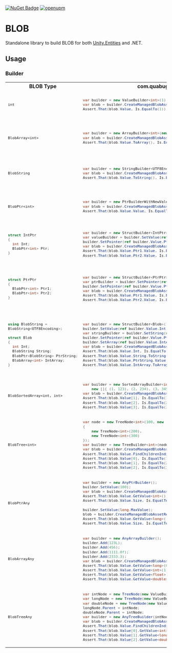 [![NuGet Badge](https://img.shields.io/nuget/v/BLOB.svg?style=flat)](https://www.nuget.org/packages/BLOB/)
[![openupm](https://img.shields.io/npm/v/com.quabug.blob?label=openupm&registry_uri=https://package.openupm.com)](https://openupm.com/packages/com.quabug.blob/)

# BLOB
Standalone library to build BLOB for both [Unity.Entities](https://docs.unity3d.com/Packages/com.unity.entities@0.50/manual/blobs.html) and .NET.

## Usage
### Builder

<table>
  
<tr>
  <td align="center"><strong>BLOB Type</strong></td> <td align="center"><strong>com.quabug.BLOB</strong></td> <td align="center"><strong>Unity.Entities</strong></td>
</tr>
  
<tr>
<td>
  <sub>
  
`int`
  </sub>
</td>
<td>
  <sub>
    
``` c#
var builder = new ValueBuilder<int>(1);
var blob = builder.CreateManagedBlobAssetReference();
Assert.That(blob.Value, Is.EqualTo(1));
```
  </sub>
</td>
<td>
  <sub>
    
``` c#
var builder = new BlobBuilder(Allocator.Temp);
builder.ConstructRoot<int>() = 1;
var blob = builder.CreateBlobAssetReference<int>(Allocator.Temp);
Assert.That(blob.Value, Is.EqualTo(1));
```
  </sub>
</td>
</tr>
  
<tr>
<td>
  <sub>
  
`BlobArray<int>`
  </sub>
</td>
<td>
  <sub>
  
``` c#
var builder = new ArrayBuilder<int>(new [] { 1, 2, 3 });
var blob = builder.CreateManagedBlobAssetReference();
Assert.That(blob.Value.ToArray(), Is.EquivalentTo(new[]{1,2,3}));
```
  </sub>
</td>
<td>
  <sub>
  
``` c#
var builder = new BlobBuilder(Allocator.Temp);
ref var intArray = ref builder.ConstructRoot<BlobArray<int>>();
var intArrayBuilder = builder.Allocate(ref intArray, 3);
for (var i = 0; i < 3; i++) intArrayBuilder[i] = i + 1;
var blob = builder.CreateBlobAssetReference<BlobArray<int>>(Allocator.Temp);
Assert.That(blob.Value.ToArray(), Is.EquivalentTo(new[]{1,2,3}));
```
  </sub>
</td>
</tr>
  
<tr>
<td>
  <sub>
  
`BlobString`
  </sub>
</td>
<td>
  <sub>
  
``` c#
var builder = new StringBuilder<UTF8Encoding>("123");
var blob = builder.CreateManagedBlobAssetReference();
Assert.That(blob.Value.ToString(), Is.EquivalentTo("123"));
```
  </sub>
</td>
<td>
  <sub>
  
``` c#
var builder = new BlobBuilder(Allocator.Temp);
ref var blobString = ref builder.ConstructRoot<BlobString>();
builder.AllocateString(ref blobString, "123");
var blob = builder.CreateBlobAssetReference<BlobString>(Allocator.Temp);
Assert.That(blob.Value.ToString(), Is.EquivalentTo("123"));
```
  </sub>
</td>
</tr>
  
<tr>
<td>
  <sub>
  
`BlobPtr<int>`
  </sub>
</td>
<td>
  <sub>
  
``` c#
var builder = new PtrBuilderWithNewValue<int>(1);
var blob = builder.CreateManagedBlobAssetReference();
Assert.That(blob.Value.Value, Is.EqualTo(1));
```
  </sub>
</td>
<td>
  <sub>
  
``` c#
var builder = new BlobBuilder(Allocator.Temp);
ref var intPtr = ref builder.ConstructRoot<BlobPtr<int>>();
builder.Allocate(ref intPtr) = 1;
var blob = builder.CreateBlobAssetReference<BlobPtr<int>>(Allocator.Temp);
Assert.That(blob.Value.Value, Is.EqualTo(1));
```
  </sub>
</td>
</tr>
  
<tr>
<td>
  <sub>

``` c#
struct IntPtr
{
  int Int;
  BlobPtr<int> Ptr;
}
```
  </sub>
</td>
<td>
  <sub>
  
``` c#
var builder = new StructBuilder<IntPtr>();
var valueBuilder = builder.SetValue(ref builder.Value.Int, 1);
builder.SetPointer(ref builder.Value.Ptr2, valueBuilder);
var blob = builder.CreateManagedBlobAssetReference();
Assert.That(blob.Value.Ptr1.Value, Is.EqualTo(1));
Assert.That(blob.Value.Ptr2.Value, Is.EqualTo(1));
```
  </sub>
</td>
<td>
  <sub>
  
``` c#
var builder = new BlobBuilder(Allocator.Temp);
ref var intPtr = ref builder.ConstructRoot<IntPtr>();
intPtr.Int = 1;
builder.SetPointer(ref intPtr.Ptr, ref intPtr.Int);
var blob = builder.CreateBlobAssetReference<IntPtr>(Allocator.Temp);
Assert.That(blob.Value.Int, Is.EqualTo(1));
Assert.That(blob.Value.Ptr.Value, Is.EqualTo(1));
```
  </sub>
</td>
</tr>
  
<tr>
<td>
  <sub>

``` c#
struct PtrPtr
{
  BlobPtr<int> Ptr1;
  BlobPtr<int> Ptr2;
}
```
  </sub>
</td>
<td>
  <sub>
  
``` c#
var builder = new StructBuilder<PtrPtr>();
var ptrBuilder = builder.SetPointer(ref builder.Value.Ptr1, 1);
builder.SetPointer(ref builder.Value.Ptr2, ptrBuilder.ValueBuilder);
var blob = builder.CreateManagedBlobAssetReference();
Assert.That(blob.Value.Ptr1.Value, Is.EqualTo(1));
Assert.That(blob.Value.Ptr2.Value, Is.EqualTo(1));
```
  </sub>
</td>
<td>
  <sub>
  
``` c#
var builder = new BlobBuilder(Allocator.Temp);
ref var ptrPtr = ref builder.ConstructRoot<PtrPtr>();
ref var ptrValue = ref builder.Allocate(ref ptrPtr.Ptr1);
ptrValue = 1;
builder.SetPointer(ref ptrPtr.Ptr2, ref ptrValue);
var blob = builder.CreateBlobAssetReference<PtrPtr>(Allocator.Temp);
Assert.That(blob.Value.Ptr1.Value, Is.EqualTo(1));
Assert.That(blob.Value.Ptr2.Value, Is.EqualTo(1));
```
  </sub>
</td>
</tr>
  

<tr>
<td>
  <sub>

``` c#
using BlobString = 
BlobString<UTF8Encoding>;
    
struct Blob
{
  int Int;
  BlobString String;
  BlobPtr<BlobString> PtrString;
  BlobArray<int> IntArray;
}
```
  </sub>
</td>
<td>
  <sub>
  
``` c#
var builder = new StructBuilder<Blob>();
builder.SetValue(ref builder.Value.Int, 1);
var stringBuilder = builder.SetString(ref builder.Value.String, "123");
builder.SetPointer(ref builder.Value.PtrString, stringBuilder);
builder.SetArray(ref builder.Value.IntArray, new[] { 1, 2, 3 });
var blob = builder.CreateManagedBlobAssetReference();
Assert.That(blob.Value.Int, Is.EqualTo(1));
Assert.That(blob.Value.String.ToString(), Is.EqualTo("123"));
Assert.That(blob.Value.PtrString.Value.ToString(), Is.EqualTo("123"));
Assert.That(blob.Value.IntArray.ToArray(), Is.EqualTo(new[]{1,2,3}));
```
  </sub>
</td>
<td>
  <sub>
  
``` c#
var builder = new BlobBuilder(Allocator.Temp);
ref var root = ref builder.ConstructRoot<Blob>();
root.Int = 1;
builder.AllocateString(ref root.String, "123");
builder.SetPointer(ref root.PtrString, ref root.String);
var intArrayBuilder = builder.Allocate(ref root.IntArray, 3);
for (var i = 0; i < 3; i++) intArrayBuilder[i] = i + 1;
var blob = builder.CreateBlobAssetReference<Blob>(Allocator.Temp);
Assert.That(blob.Value.Int, Is.EqualTo(1));
Assert.That(blob.Value.String.ToString(), Is.EqualTo("123"));
Assert.That(blob.Value.PtrString.Value.ToString(), Is.EqualTo("123"));
Assert.That(blob.Value.IntArray.ToArray(), Is.EqualTo(new [] {1, 2, 3}));
```
  </sub>
</td>
</tr>
    
<tr>
<td>
  <sub>

`BlobSortedArray<int, int>`
  </sub>
</td>
<td>
  <sub>
  
``` c#
var builder = new SortedArrayBuilder<int, int>(
    new []{ (1, 123), (2, 234), (3, 345) });
var blob = builder.CreateManagedBlobAssetReference();
Assert.That(blob.Value[1], Is.EqualTo(123));
Assert.That(blob.Value[2], Is.EqualTo(234));
Assert.That(blob.Value[3], Is.EqualTo(345));
```
  </sub>
</td>
<td>
  <sub>

  </sub>
</td>
</tr>
    
<tr>
<td>
  <sub>

`BlobTree<int>`
  </sub>
</td>
<td>
  <sub>
  
``` c#
var node = new TreeNode<int>(100, new []
{
    new TreeNode<int>(200),
    new TreeNode<int>(300)
});
var builder = new TreeBuilder<int>(node);
var blob = builder.CreateManagedBlobAssetReference();
Assert.That(blob.Value.FindChildrenIndices(0), Is.EqualTo(new[]{1,2}));
Assert.That(blob.Value[0], Is.EqualTo(100));
Assert.That(blob.Value[1], Is.EqualTo(200));
Assert.That(blob.Value[2], Is.EqualTo(300));
```
  </sub>
</td>
<td>
  <sub>

  </sub>
</td>
</tr>
    
<tr>
<td>
  <sub>

`BlobPtrAny`
  </sub>
</td>
<td>
  <sub>
  
``` c#
var builder = new AnyPtrBuilder();
builder.SetValue(100);
var blob = builder.CreateManagedBlobAssetReference();
Assert.That(blob.Value.GetValue<int>(), Is.EqualTo(100));
Assert.That(blob.Value.Size, Is.EqualTo(sizeof(int)));
    
builder.SetValue(long.MaxValue);
blob = builder.CreateManagedBlobAssetReference();
Assert.That(blob.Value.GetValue<long>(), Is.EqualTo(long.MaxValue));
Assert.That(blob.Value.Size, Is.EqualTo(sizeof(long)));
```
  </sub>
</td>
<td>
  <sub>

  </sub>
</td>
</tr>
  
<tr>
<td>
  <sub>

`BlobArrayAny`
  </sub>
</td>
<td>
  <sub>
  
``` c#
var builder = new AnyArrayBuilder();
builder.Add(123L);
builder.Add(456);
builder.Add(1111.0f);
builder.Add(2333.3);
var blob = builder.CreateManagedBlobAssetReference();
Assert.That(blob.Value.GetValue<long>(0), Is.EqualTo(123L));
Assert.That(blob.Value.GetValue<int>(1), Is.EqualTo(456));
Assert.That(blob.Value.GetValue<float>(2), Is.EqualTo(1111.0f));
Assert.That(blob.Value.GetValue<double>(3), Is.EqualTo(2333.3));
```
  </sub>
</td>
<td>
  <sub>

  </sub>
</td>
</tr>
    
    
<tr>
<td>
  <sub>

`BlobTreeAny`
  </sub>
</td>
<td>
  <sub>
  
``` c#
var intNode = new TreeNode(new ValueBuilder<int>(100));
var longNode = new TreeNode(new ValueBuilder<long>(200));
var doubleNode = new TreeNode(new ValueBuilder<double>(300));
longNode.Parent = intNode;
doubleNode.Parent = intNode;
var builder = new AnyTreeBuilder(intNode);
var blob = builder.CreateManagedBlobAssetReference();
Assert.That(blob.Value.FindChildrenIndices(0), Is.EqualTo(new[]{1,2}));
Assert.That(blob.Value[0].GetValue<int>(), Is.EqualTo(100));
Assert.That(blob.Value[1].GetValue<long>(), Is.EqualTo(200));
Assert.That(blob.Value[2].GetValue<double>(), Is.EqualTo(300));
```
  </sub>
</td>
<td>
  <sub>

  </sub>
</td>
</tr>
    
</table>
